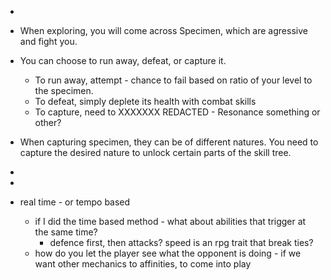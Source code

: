 - 
- When exploring, you will come across Specimen, which are agressive and fight you.
- You can choose to run away, defeat, or capture it.
  - To run away, attempt - chance to fail based on ratio of your level to the specimen.
  - To defeat, simply deplete its health with combat skills
  - To capture, need to XXXXXXX REDACTED - Resonance something or other?





- When capturing specimen, they can be of different natures. You need to capture the desired nature to unlock certain parts of the skill tree.
- 



- 
- real time - or tempo based
  - if I did the time based method - what about abilities that trigger at the same time?
    - defence first, then attacks? speed is an rpg trait that break ties?
  - how do you let the player see what the opponent is doing - if we want other mechanics to affinities, to come into play